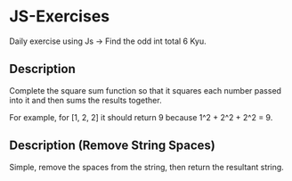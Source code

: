 # JS-Exercises

Daily exercise using Js -> Find the odd int total 6 Kyu.

## Description

Complete the square sum function so that it squares each number passed into it and then sums the results together.

For example, for [1, 2, 2] it should return 9 because 1^2 + 2^2 + 2^2 = 9.

## Description (Remove String Spaces)

Simple, remove the spaces from the string, then return the resultant string.
